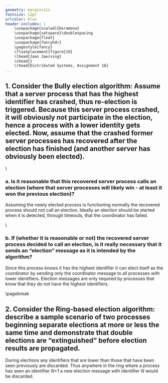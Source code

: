 ```yaml
---
geometry: margin=1in
fontsize: 12pt
urlcolor: blue
header-includes: |
    \usepackage[scaled]{beramono}
    \usepackage{setspace}\doublespacing
    \usepackage{float}
    \usepackage{fancyhdr}
    \pagestyle{fancy}
    \floatplacement{figure}{H}
    \lhead{Jaan Jaerving}
    \chead{}
    \rhead{Distributed Systems, Assignment 16}
...
```


## 1. Consider the Bully election algorithm: Assume that a server process that has the highest identifier has crashed, thus re-election is triggered. Because this server process crashed, it will obviously not participate in the election, hence a process with a lower identity gets elected. Now, assume that the crashed former server processes has recovered after the election has finished (and another server has obviously been elected).

\

### a. Is it reasonable that this recovered server process calls an election (where that server processes will likely win - at least it won the previous election)?

Assuming the newly elected process is functioning normally the recovered process should not call an election. Ideally an election should be started when it is detected, through timeouts, that the coordinator has failed.

\

### b. If (whether it is reasonable or not) the recovered server process decided to call an election, is it really necessary that it sends an “election” message as it is intended by the algorithm? 

Since this process knows it has the highest identifier it can elect itself as the coordinator by sending only the coordinator message to all processes with lower identifiers. Election messages are only required by processes that know that they do not have the highest identifiers.

\pagebreak

## 2. Consider the Ring-based election algorithm: describe a sample scenario of two processes beginning separate elections at more or less the same time and demonstrate that double elections are “extinguished” before election results are propagated.

During elections any identifiers that are lower than those that have been seen previously are discarded. Thus anywhere in the ring where a process has seen an identifier *N+1* a new election message with identifier *N* would be discarded.
